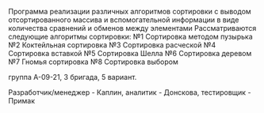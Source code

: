 Программа реализации различных алгоритмов сортировки с выводом отсортированного массива и вспомогательной информации в виде количества сравнений и обменов между элементами
Рассматриваются следующие алгоритмы сортировки: 
   №1 Сортировка методом пузырька
   №2 Коктейльная сортировка
   №3 Сортировка расческой
   №4 Сортировка вставкой
   №5 Сортировка Шелла
   №6  Сортировка деревом
   №7 Гномья сортировка
   №8 Сортировка выбором
   
   группа А-09-21, 3 бригада, 5 вариант.

Разработчик/менеджер - Каплин, аналитик - Донскова, тестировщик - Примак

